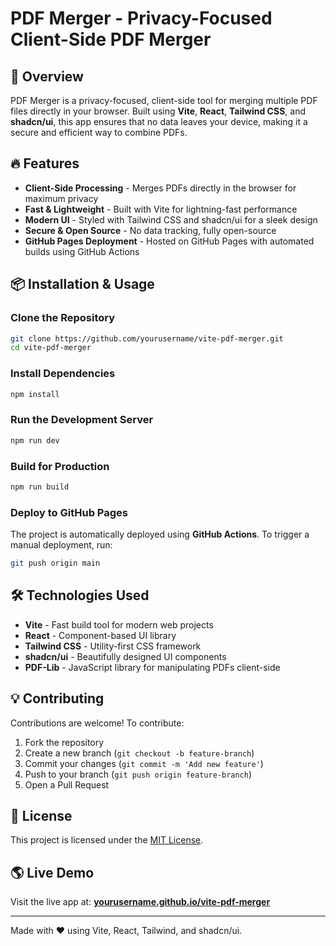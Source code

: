 # PDF Merger - Privacy-Focused Client-Side PDF Merger





## 🚀 Overview

PDF Merger is a privacy-focused, client-side tool for merging multiple PDF files directly in your browser. Built using **Vite**, **React**, **Tailwind CSS**, and **shadcn/ui**, this app ensures that no data leaves your device, making it a secure and efficient way to combine PDFs.

## 🔥 Features

- **Client-Side Processing** - Merges PDFs directly in the browser for maximum privacy
- **Fast & Lightweight** - Built with Vite for lightning-fast performance
- **Modern UI** - Styled with Tailwind CSS and shadcn/ui for a sleek design
- **Secure & Open Source** - No data tracking, fully open-source
- **GitHub Pages Deployment** - Hosted on GitHub Pages with automated builds using GitHub Actions

## 📦 Installation & Usage

### Clone the Repository

```sh
git clone https://github.com/yourusername/vite-pdf-merger.git
cd vite-pdf-merger
```

### Install Dependencies

```sh
npm install
```

### Run the Development Server

```sh
npm run dev
```

### Build for Production

```sh
npm run build
```

### Deploy to GitHub Pages

The project is automatically deployed using **GitHub Actions**. To trigger a manual deployment, run:

```sh
git push origin main
```

## 🛠️ Technologies Used

- **Vite** - Fast build tool for modern web projects
- **React** - Component-based UI library
- **Tailwind CSS** - Utility-first CSS framework
- **shadcn/ui** - Beautifully designed UI components
- **PDF-Lib** - JavaScript library for manipulating PDFs client-side

## 💡 Contributing

Contributions are welcome! To contribute:

1. Fork the repository
2. Create a new branch (`git checkout -b feature-branch`)
3. Commit your changes (`git commit -m 'Add new feature'`)
4. Push to your branch (`git push origin feature-branch`)
5. Open a Pull Request

## 📜 License

This project is licensed under the [MIT License](LICENSE).

## 🌎 Live Demo

Visit the live app at: **[yourusername.github.io/vite-pdf-merger](https://yourusername.github.io/vite-pdf-merger)**

---

Made with ❤️ using Vite, React, Tailwind, and shadcn/ui.
